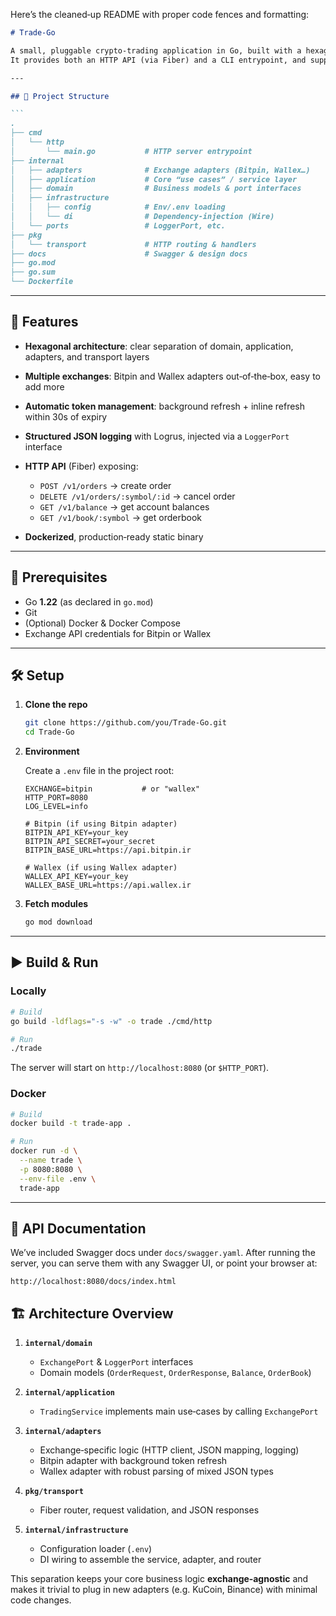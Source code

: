 Here’s the cleaned‑up README with proper code fences and formatting:

````markdown
# Trade-Go

A small, pluggable crypto‐trading application in Go, built with a hexagonal (ports & adapters) architecture.  
It provides both an HTTP API (via Fiber) and a CLI entrypoint, and supports multiple exchanges through adapters (Bitpin, Wallex, etc.), complete with automatic token refresh, structured logging (Logrus), and full test coverage.

---

## 📂 Project Structure

```
.
├── cmd
│   └── http
│       └── main.go           # HTTP server entrypoint
├── internal
│   ├── adapters              # Exchange adapters (Bitpin, Wallex…)
│   ├── application           # Core “use cases” / service layer
│   ├── domain                # Business models & port interfaces
│   ├── infrastructure
│   │   ├── config            # Env/.env loading
│   │   └── di                # Dependency‐injection (Wire)
│   └── ports                 # LoggerPort, etc.
├── pkg
│   └── transport             # HTTP routing & handlers
├── docs                      # Swagger & design docs
├── go.mod
├── go.sum
└── Dockerfile
````

---

## 🚀 Features

* **Hexagonal architecture**: clear separation of domain, application, adapters, and transport layers
* **Multiple exchanges**: Bitpin and Wallex adapters out‑of‑the‑box, easy to add more
* **Automatic token management**: background refresh + inline refresh within 30s of expiry
* **Structured JSON logging** with Logrus, injected via a `LoggerPort` interface
* **HTTP API** (Fiber) exposing:

  * `POST /v1/orders` → create order
  * `DELETE /v1/orders/:symbol/:id` → cancel order
  * `GET /v1/balance` → get account balances
  * `GET /v1/book/:symbol` → get orderbook
* **Dockerized**, production‑ready static binary

---

## 🎲 Prerequisites

* Go **1.22** (as declared in `go.mod`)
* Git
* (Optional) Docker & Docker Compose
* Exchange API credentials for Bitpin or Wallex

---

## 🛠️ Setup

1. **Clone the repo**

   ```bash
   git clone https://github.com/you/Trade-Go.git
   cd Trade-Go
   ```

2. **Environment**

   Create a `.env` file in the project root:

   ```dotenv
   EXCHANGE=bitpin           # or "wallex"
   HTTP_PORT=8080
   LOG_LEVEL=info

   # Bitpin (if using Bitpin adapter)
   BITPIN_API_KEY=your_key
   BITPIN_API_SECRET=your_secret
   BITPIN_BASE_URL=https://api.bitpin.ir

   # Wallex (if using Wallex adapter)
   WALLEX_API_KEY=your_key
   WALLEX_BASE_URL=https://api.wallex.ir
   ```

3. **Fetch modules**

   ```bash
   go mod download
   ```

---

## ▶️ Build & Run

### Locally

```bash
# Build
go build -ldflags="-s -w" -o trade ./cmd/http

# Run
./trade
```

The server will start on `http://localhost:8080` (or `$HTTP_PORT`).

### Docker

```bash
# Build
docker build -t trade-app .

# Run
docker run -d \
  --name trade \
  -p 8080:8080 \
  --env-file .env \
  trade-app
```

---

## 📑 API Documentation

We’ve included Swagger docs under `docs/swagger.yaml`. After running the server, you can serve them with any Swagger UI, or point your browser at:

```
http://localhost:8080/docs/index.html
```

## 🏗️ Architecture Overview

1. **`internal/domain`**

   * `ExchangePort` & `LoggerPort` interfaces
   * Domain models (`OrderRequest`, `OrderResponse`, `Balance`, `OrderBook`)

2. **`internal/application`**

   * `TradingService` implements main use‑cases by calling `ExchangePort`

3. **`internal/adapters`**

   * Exchange‑specific logic (HTTP client, JSON mapping, logging)
   * Bitpin adapter with background token refresh
   * Wallex adapter with robust parsing of mixed JSON types

4. **`pkg/transport`**

   * Fiber router, request validation, and JSON responses

5. **`internal/infrastructure`**

   * Configuration loader (`.env`)
   * DI wiring to assemble the service, adapter, and router

This separation keeps your core business logic **exchange‑agnostic** and makes it trivial to plug in new adapters (e.g. KuCoin, Binance) with minimal code changes.

```
```

